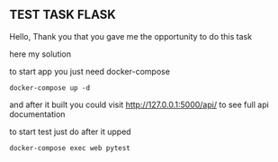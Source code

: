 TEST TASK FLASK
--

Hello, Thank you that you gave me the opportunity to do this task  

here my solution  

to start app you just need docker-compose  

`docker-compose up -d`

and after it built you could visit http://127.0.0.1:5000/api/ to see full api documentation

to start test just do after it upped

`docker-compose exec web pytest`